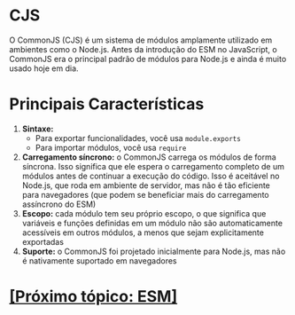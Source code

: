 # CJS

O CommonJS (CJS) é um sistema de módulos amplamente utilizado em ambientes como o Node.js. Antes da introdução do ESM no JavaScript, o CommonJS era o principal padrão de módulos para Node.js e ainda é muito usado hoje em dia.

# Principais Características

1. **Sintaxe:**
    - Para exportar funcionalidades, você usa `module.exports`
    - Para importar módulos, você usa `require`
2. **Carregamento síncrono:** o CommonJS carrega os módulos de forma síncrona. Isso significa que ele espera o carregamento completo de um módulos antes de continuar a execução do código. Isso é aceitável no Node.js, que roda em ambiente de servidor, mas não é tão eficiente para navegadores (que podem se beneficiar mais do carregamento assíncrono do ESM)
3. **Escopo:** cada módulo tem seu próprio escopo, o que significa que variáveis e funções definidas em um módulo não são automaticamente acessíveis em outros módulos, a menos que sejam explicitamente exportadas
4. **Suporte:** o CommonJS foi projetado inicialmente para Node.js, mas não é nativamente suportado em navegadores

# [[Próximo tópico: ESM]](./ESM/ESM.md)